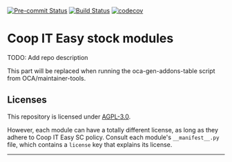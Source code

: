 
<!-- /!\ Non OCA Context : Set here the badge of your runbot / runboat instance. -->
[![Pre-commit Status](https://github.com/coopiteasy/cie-stock/actions/workflows/pre-commit.yml/badge.svg?branch=12.0)](https://github.com/coopiteasy/cie-stock/actions/workflows/pre-commit.yml?query=branch%3A12.0)
[![Build Status](https://github.com/coopiteasy/cie-stock/actions/workflows/test.yml/badge.svg?branch=12.0)](https://github.com/coopiteasy/cie-stock/actions/workflows/test.yml?query=branch%3A12.0)
[![codecov](https://codecov.io/gh/coopiteasy/cie-stock/branch/12.0/graph/badge.svg)](https://codecov.io/gh/coopiteasy/cie-stock)
<!-- /!\ Non OCA Context : Set here the badge of your translation instance. -->

<!-- /!\ do not modify above this line -->

# Coop IT Easy stock modules

TODO: Add repo description

<!-- /!\ do not modify below this line -->

<!-- prettier-ignore-start -->

[//]: # (addons)

This part will be replaced when running the oca-gen-addons-table script from OCA/maintainer-tools.

[//]: # (end addons)

<!-- prettier-ignore-end -->

## Licenses

This repository is licensed under [AGPL-3.0](LICENSE).

However, each module can have a totally different license, as long as they adhere to Coop IT Easy SC
policy. Consult each module's `__manifest__.py` file, which contains a `license` key
that explains its license.

----
<!-- /!\ Non OCA Context : Set here the full description of your organization. -->
